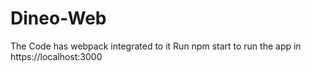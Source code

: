 # Dineo-Web

The Code has webpack integrated to it 
Run npm start to run the app in https://localhost:3000


